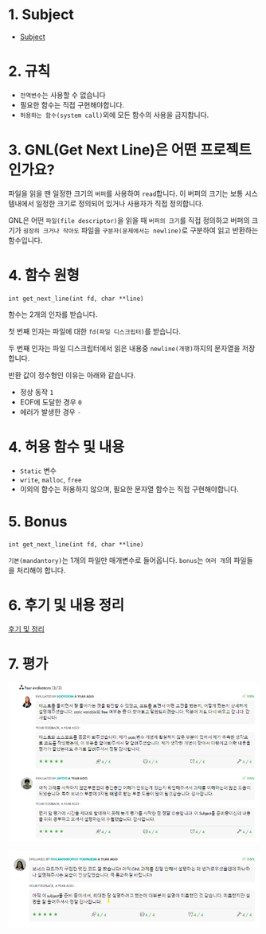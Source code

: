 # 1. Subject
- [Subject](https://github.com/hotkimho/42cursus/tree/master/gnl)

# 2. 규칙
- `전역변수`는 사용할 수 없습니다
-  필요한 함수는 직접 구현해야합니다.
- `허용하는 함수(system call)`외에 모든 함수의 사용을 금지합니다.

# 3. GNL(Get Next Line)은 어떤 프로젝트 인가요?
파일을 읽을 땐 일정한 크기의 `버퍼`를 사용하여 `read`합니다. 이 버퍼의 크기는 보통 시스템내에서 일정한
크기로 정의되어 있거나 사용자가 직접 정의합니다.

GNL은 어떤 `파일(file descriptor)`을 읽을 때 `버퍼의 크기`를 직접 정의하고 버퍼의 크기가 `굉장히 크거나 작아도`
파일을 `구분자(문제에서는 newline)`로 구분하여 읽고 반환하는 함수입니다.

# 4. 함수 원형
`int get_next_line(int fd, char **line)`

함수는 2개의 인자를 받습니다.

첫 번째 인자는 파일에 대한 `fd(파일 디스크립터)`를 받습니다.

두 번째 인자는 파일 디스크립터에서 읽은 내용중 `newline(개행)`까지의 문자열을 저장합니다.

반환 값이 정수형인 이유는 아래와 같습니다.  
- 정상 동작 `1`
- EOF에 도달한 경우 `0`
- 에러가 발생한 경우 `-`  

# 4. 허용 함수 및 내용
- `Static` 변수
- `write`, `malloc`, `free`
- 이외의 함수는 허용하지 않으며, 필요한 문자열 함수는 직접 구현해야합니다.

# 5. Bonus
`int get_next_line(int fd, char **line)`

`기본(mandantory)`는 1개의 파일만 매개변수로 들어옵니다. `bonus`는 `여러 개`의 파일들을 처리해야 합니다.

# 6. 후기 및 내용 정리
[후기 및 정리](https://hotkimho.github.io/docs/42Seoul_GNL/review)

# 7. 평가
![img.png](./evaluation/gnl_eval_1.png)

![img.png](./evaluation/gnl_eval_2.png)